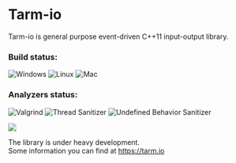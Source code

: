 # Tarm-io
Tarm-io is general purpose event-driven C++11 input-output library.
### Build status:
![Windows](https://github.com/tarm-project/tarm-io/workflows/Windows/badge.svg?branch=dev) 
![Linux](https://github.com/tarm-project/tarm-io/workflows/Linux/badge.svg?branch=dev) 
![Mac](https://github.com/tarm-project/tarm-io/workflows/Mac/badge.svg?branch=dev)  

### Analyzers status:
![Valgrind](https://github.com/tarm-project/tarm-io/workflows/Valgrind/badge.svg?branch=dev)
![Thread Sanitizer](https://github.com/tarm-project/tarm-io/workflows/Thread%20Sanitizer/badge.svg?branch=dev)
![Undefined Behavior Sanitizer](https://github.com/tarm-project/tarm-io/workflows/Undefined%20Behavior%20Sanitizer/badge.svg?branch=dev)  

[<img src="https://img.shields.io/coverity/scan/21283.svg">](https://scan.coverity.com/projects/tarm-project-tarm-io)


The library is under heavy development.  
Some information you can find at https://tarm.io
